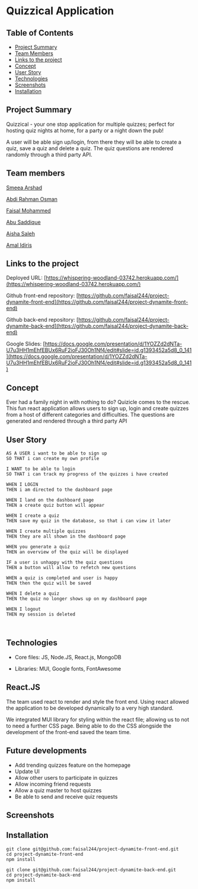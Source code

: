 # Quizzical Application

## Table of Contents

- [Project Summary](#project-summary)
- [Team Members](#team-members)
- [Links to the project](#links-to-the-project)
- [Concept](#concept)
- [User Story](#user-story)
- [Technologies](#technologies)
- [Screenshots](#screenshots)
- [Installation](#installation)

## Project Summary

Quizzical - your one stop application for multiple quizzes; perfect for hosting quiz nights at home, for a party or a night down the pub!

A user will be able sign up/login, from there they will be able to create a quiz, save a quiz and delete a quiz. The quiz questions are rendered randomly through a third party API.

## Team members

[Smeea Arshad](https://github.com/smeea-2018)

[Abdi Rahman Osman](https://github.com/AOsman0)

[Faisal Mohammed](https://github.com/faisal244)

[Abu Saddique](https://github.com/abusaddique95)

[Aisha Saleh](https://github.com/Saleha22)

[Amal Idiris](https://github.com/Amalidi)

## Links to the project

Deployed URL: [https://whispering-woodland-03742.herokuapp.com/](https://whispering-woodland-03742.herokuapp.com/)

Github front-end repository: [https://github.com/faisal244/project-dynamite-front-end](https://github.com/faisal244/project-dynamite-front-end)

Github back-end repository: [https://github.com/faisal244/project-dynamite-back-end](https://github.com/faisal244/project-dynamite-back-end)

Google Slides: [https://docs.google.com/presentation/d/1YOZZd2dNTa-U7u3HH1mEhfEBUx6RuF2ioFJ30Oh1Nf4/edit#slide=id.g1393452a5d8_0_141](https://docs.google.com/presentation/d/1YOZZd2dNTa-U7u3HH1mEhfEBUx6RuF2ioFJ30Oh1Nf4/edit#slide=id.g1393452a5d8_0_141)

## Concept

Ever had a family night in with nothing to do? Quizicle comes to the rescue. This fun react application allows users to sign up, login and create quizzes from a host of different categories and difficulties. The questions are generated and rendered through a third party API

## User Story

```
AS A USER i want to be able to sign up
SO THAT i can create my own profile

I WANT to be able to login
SO THAT i can track my progress of the quizzes i have created

WHEN I LOGIN
THEN i am directed to the dashboard page

WHEN I land on the dashboard page
THEN a create quiz button will appear

WHEN I create a quiz
THEN save my quiz in the database, so that i can view it later

WHEN I create multiple quizzes
THEN they are all shown in the dashboard page

WHEN you generate a quiz
THEN an overview of the quiz will be displayed

IF a user is unhappy with the quiz questions
THEN a button will allow to refetch new questions

WHEN a quiz is completed and user is happy
THEN then the quiz will be saved

WHEN I delete a quiz
THEN the quiz no longer shows up on my dashboard page

WHEN I logout
THEN my session is deleted



```

## Technologies

- Core files: JS, Node.JS, React.js, MongoDB

- Libraries: MUI, Google fonts, FontAwesome

## React.JS

The team used react to render and style the front end. Using react allowed the application to be developed dynamically to a very high standard.

We integrated MUI library for styling within the react file; allowing us to not to need a further CSS page. Being able to do the CSS alongside the development of the front-end saved the team time.

## Future developments

- Add trending quizzes feature on the homepage
- Update UI
- Allow other users to participate in quizzes
- Allow incoming friend requests
- Allow a quiz master to host quizzes
- Be able to send and receive quiz requests

## Screenshots

## Installation

```
git clone git@github.com:faisal244/project-dynamite-front-end.git
cd project-dynamite-front-end
npm install
```

```
git clone git@github.com:faisal244/project-dynamite-back-end.git
cd project-dynamite-back-end
npm install
```

